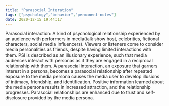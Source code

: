 ```yaml
---
title: "Parasocial Interation"
tags: ["psychology","behavior","permanent-notes"]
date: 2020-12-15 19:44:17
---
```


Parasocial interaction: A kind of psychological relationship experienced by an audience with performers in media(talk show host, celebrities, fictional characters, social media influencers). Viewers or listeners come to consider media personalities as friends, despite having limited interactions with them. PSI is described as an illusionary experience, such that media audiences interact with personas as if they are engaged in a reciprocal relationship with them. A parasocial interaction, an exposure that garners interest in a persona, becomes a parasocial relationship after repeated exposure to the media persona causes the media user to develop illusions of intimacy, friendship, and identification. Positive information learned about the media persona results in increased attraction, and the relationship progresses. Parasocial relationships are enhanced due to trust and self-disclosure provided by the media persona.
